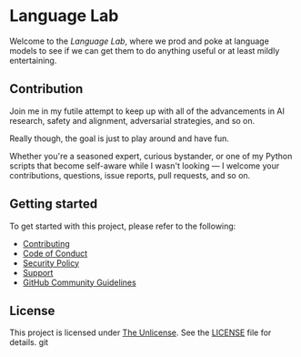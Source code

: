 # Language Lab

Welcome to the *Language Lab*, where we prod and poke at language models to see if we can get them to do anything useful or at least mildly entertaining.

## Contribution

Join me in my futile attempt to keep up with all of the advancements in AI research, safety and alignment, adversarial strategies, and so on.

Really though, the goal is just to play around and have fun.

Whether you're a seasoned expert, curious bystander, or one of my Python scripts that become self-aware while I wasn't looking &mdash; I welcome your contributions, questions, issue reports, pull requests, and so on.

## Getting started

To get started with this project, please refer to the following:

- [Contributing](https://github.com/nomicode/.github/CONTRIBUTING.md)
- [Code of Conduct](https://github.com/nomicode/language-lab?tab=coc-ov-file)
- [Security Policy](https://github.com/nomicode/language-lab?tab=security-ov-file)
- [Support](https://github.com/nomicode/.github/blob/main/.github/SUPPORT.md)
- [GitHub Community Guidelines](https://docs.github.com/en/site-policy/github-terms/github-community-guidelines)

## License

This project is licensed under [The Unlicense](https://unlicense.org/). See the [LICENSE](https://github.com/nomicode/.github?tab=Unlicense-1-ov-file) file for details.
git
